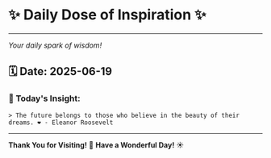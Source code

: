 # ✨ Daily Dose of Inspiration ✨

--- 

_Your daily spark of wisdom!_

## 🗓️ Date: **2025-06-19**

### 💬 Today's Insight:
```
> The future belongs to those who believe in the beauty of their dreams. ❤️ - Eleanor Roosevelt
```

--- 

**Thank You for Visiting!** 🙏
**Have a Wonderful Day!** ☀️

